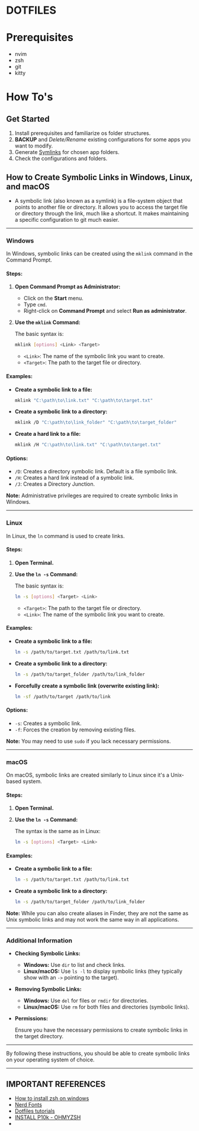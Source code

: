 # DOTFILES
# Prerequisites
 - nvim
 - zsh
 - git
 - kitty
# How To's
## Get Started
  1. Install prerequisites and familiarize os folder structures.
  2. **BACKUP**  and *Delete/Rename* existing configurations for some apps you want to modify.
  3. Generate [Symlinks](https://github.com/sanicodes/dotfiles/edit/main/README.md#how-to-create-symbolic-links-in-windows-linux-and-macos) for chosen app folders.
  4. Check the configurations and folders. 

## How to Create Symbolic Links in Windows, Linux, and macOS

- A symbolic link (also known as a symlink) is a file-system object that points to another file or directory. It allows you to access the target file or directory through the link, much like a shortcut. It makes maintaining a specific configuration to git much easier.
---
### Windows

In Windows, symbolic links can be created using the `mklink` command in the Command Prompt.

#### Steps:

1. **Open Command Prompt as Administrator:**

   - Click on the **Start** menu.
   - Type `cmd`.
   - Right-click on **Command Prompt** and select **Run as administrator**.

2. **Use the `mklink` Command:**

   The basic syntax is:

   ```bash
   mklink [options] <Link> <Target>
   ```

   - `<Link>`: The name of the symbolic link you want to create.
   - `<Target>`: The path to the target file or directory.

#### Examples:

- **Create a symbolic link to a file:**

  ```bash
  mklink "C:\path\to\link.txt" "C:\path\to\target.txt"
  ```

- **Create a symbolic link to a directory:**

  ```bash
  mklink /D "C:\path\to\link_folder" "C:\path\to\target_folder"
  ```

- **Create a hard link to a file:**

  ```bash
  mklink /H "C:\path\to\link.txt" "C:\path\to\target.txt"
  ```

#### Options:

- `/D`: Creates a directory symbolic link. Default is a file symbolic link.
- `/H`: Creates a hard link instead of a symbolic link.
- `/J`: Creates a Directory Junction.

**Note:** Administrative privileges are required to create symbolic links in Windows.

---

### Linux

In Linux, the `ln` command is used to create links.

#### Steps:

1. **Open Terminal.**

2. **Use the `ln -s` Command:**

   The basic syntax is:

   ```bash
   ln -s [options] <Target> <Link>
   ```

   - `<Target>`: The path to the target file or directory.
   - `<Link>`: The name of the symbolic link you want to create.

#### Examples:

- **Create a symbolic link to a file:**

  ```bash
  ln -s /path/to/target.txt /path/to/link.txt
  ```

- **Create a symbolic link to a directory:**

  ```bash
  ln -s /path/to/target_folder /path/to/link_folder
  ```

- **Forcefully create a symbolic link (overwrite existing link):**

  ```bash
  ln -sf /path/to/target /path/to/link
  ```

#### Options:

- `-s`: Creates a symbolic link.
- `-f`: Forces the creation by removing existing files.

**Note:** You may need to use `sudo` if you lack necessary permissions.

---

### macOS

On macOS, symbolic links are created similarly to Linux since it's a Unix-based system.

#### Steps:

1. **Open Terminal.**

2. **Use the `ln -s` Command:**

   The syntax is the same as in Linux:

   ```bash
   ln -s [options] <Target> <Link>
   ```

#### Examples:

- **Create a symbolic link to a file:**

  ```bash
  ln -s /path/to/target.txt /path/to/link.txt
  ```

- **Create a symbolic link to a directory:**

  ```bash
  ln -s /path/to/target_folder /path/to/link_folder
  ```

**Note:** While you can also create aliases in Finder, they are not the same as Unix symbolic links and may not work the same way in all applications.

---

### Additional Information

- **Checking Symbolic Links:**

  - **Windows:** Use `dir` to list and check links.
  - **Linux/macOS:** Use `ls -l` to display symbolic links (they typically show with an `->` pointing to the target).

- **Removing Symbolic Links:**

  - **Windows:** Use `del` for files or `rmdir` for directories.
  - **Linux/macOS:** Use `rm` for both files and directories (symbolic links).

- **Permissions:**

  Ensure you have the necessary permissions to create symbolic links in the target directory.

---

By following these instructions, you should be able to create symbolic links on your operating system of choice.

---

## IMPORTANT REFERENCES
- [How to install zsh on windows](https://medium.com/@leomaurodesenv/setting-up-your-git-bash-zsh-terminals-on-windows-fa94871f440d)
- [Nerd Fonts](https://www.nerdfonts.com/font-downloads)
- [Dotfiles tutorials](https://dotfiles.github.io/)
- [INSTALL P10k - OHMYZSH](https://itsfoss.com/zsh-ubuntu/)
- 
